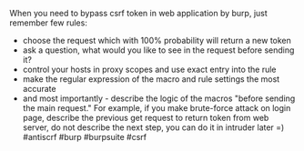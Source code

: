 When you need to bypass csrf token in web application by burp, just remember few rules:

* choose the request which with 100% probability will return a new token
* ask a question, what would you like to see in the request before sending it?
* control your hosts in proxy scopes and use exact entry into the rule
* make the regular expression of the macro and rule settings the most accurate
* and most importantly - describe the logic of the macros "before sending the main request."
For example, if you make brute-force attack on login page, describe the previous get request to return token from web server, do not describe the next step, you can do it in intruder later =) #antiscrf #burp #burpsuite #csrf

